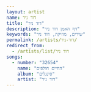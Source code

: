 ```yaml
---
layout: artist
name: דוד ניר
title: "דוד ניר"
description: "דף האמן דוד ניר"
keywords: "שירים, מוזיקה, דוד ניר"
permalink: /artists/דוד-ניר/
redirect_from:
  - /artists/list/דוד ניר
songs:
  - number: "32654"
    name: "החיים חולפים"
    album: "סינגלים"
    artist: "דוד ניר"
---
```

